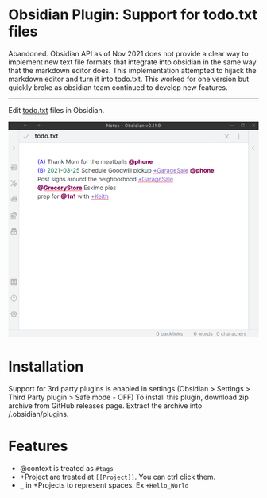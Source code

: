 # Obsidian Plugin: Support for todo.txt files

Abandoned. Obsidian API as of Nov 2021 does not provide a clear way to implement new text file formats that integrate into obsidian in the same way that the markdown editor does. This implementation attempted to hijack the markdown editor and turn it into todo.txt. This worked for one version but quickly broke as obsidian team continued to develop new features.

---

Edit [todo.txt](https://github.com/todotxt/todo.txt) files in Obsidian.

![Demo](images/demo-todo-txt.png)


# Installation
Support for 3rd party plugins is enabled in settings (Obsidian > Settings > Third Party plugin > Safe mode - OFF)
To install this plugin, download zip archive from GitHub releases page. Extract the archive into <vault>/.obsidian/plugins.

# Features
- @context is treated as `#tags`
- +Project are treated at `[[Project]]`. You can ctrl click them.
- `_` in +Projects to represent spaces. Ex `+Hello_World`
